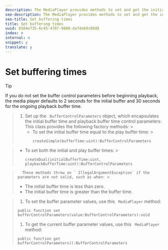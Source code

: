```yaml
---
description: The MediaPlayer provides methods to set and get the initial buffering time and playback buffering time.
seo-description: The MediaPlayer provides methods to set and get the initial buffering time and playback buffering time.
seo-title: Set buffering times
title: Set buffering times
uuid: 6584e735-6c45-4707-9800-da7deb9c06d8
index: n
internal: n
snippet: y
translate: y
---
```


# Set buffering times


>[!TIP]
>
>If you do not set the buffer control parameters before beginning playback, the media player defaults to 2 seconds for the initial buffer and 30 seconds for the ongoing playback buffer time.


>1. Set up the ` BufferControlParameters` object, which encapsulates the initial buffer time and playback buffer time control parameters:
>       This class provides the following factory methods: >    
>    * To set the initial buffer time equal to the play buffer time: >    
>      ```
>      createSimple(bufferTime:uint):BufferControlParameters
>      ```

>    * To set both the initial and play buffer times: >    
>      ```
>      createDual(initialBufferTime:uint, playbackBufferTime:uint):BufferControlParameters 
>      
>      ```


>       These methods throw an ` IllegalArgumentException` if the parameters are not valid, such as when: >    
>    * The initial buffer time is less than zero.
>    * The initial buffer time is greater than the buffer time.

>    
>1. To set the buffer parameter values, use this ` MediaPlayer` method:
>
>   ```
>   public function set bufferControlParameters(value:BufferControlParameters):void
>   ```
>
>1. To get the current buffer parameter values, use this ` MediaPlayer` method:
>
>   ```
>   public function get bufferControlParameters():BufferControlParameters
>   ```
>
